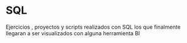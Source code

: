 # SQL
 Ejercicios , proyectos y scripts realizados con SQL los que finalmente llegaran a ser visualizados con alguna herramienta BI
